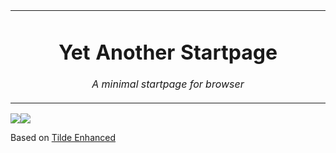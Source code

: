 <table align="center"><tr><td align="center" width="9999">

# Yet Another Startpage

*A minimal startpage for browser*

</td></tr>
<table>
  
<img src="https://i.imgur.com/ypG9WKA.png" align="center">
  
<img src="https://i.imgur.com/5CWWA11.gif" align="center">
  
Based on [Tilde Enhanced](https://github.com/Ozencb/tilde-enhanced)

